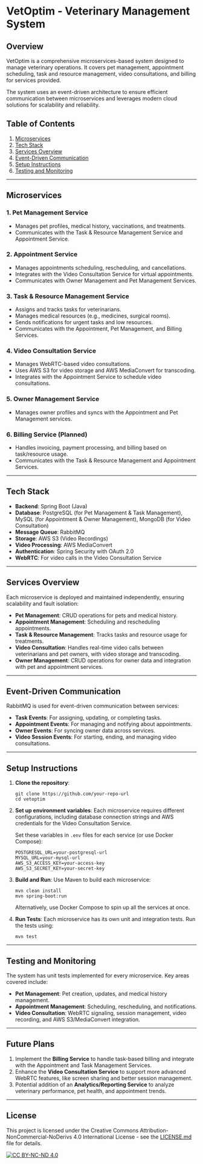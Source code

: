 
# VetOptim - Veterinary Management System

## Overview
VetOptim is a comprehensive microservices-based system designed to manage veterinary operations. It covers pet management, appointment scheduling, task and resource management, video consultations, and billing for services provided.

The system uses an event-driven architecture to ensure efficient communication between microservices and leverages modern cloud solutions for scalability and reliability. 

## Table of Contents
1. [Microservices](#microservices)
2. [Tech Stack](#tech-stack)
3. [Services Overview](#services-overview)
4. [Event-Driven Communication](#event-driven-communication)
5. [Setup Instructions](#setup-instructions)
6. [Testing and Monitoring](#testing-and-monitoring)

---

## Microservices

### 1. **Pet Management Service**
- Manages pet profiles, medical history, vaccinations, and treatments.
- Communicates with the Task & Resource Management Service and Appointment Service.

### 2. **Appointment Service**
- Manages appointments scheduling, rescheduling, and cancellations.
- Integrates with the Video Consultation Service for virtual appointments.
- Communicates with Owner Management and Pet Management Services.

### 3. **Task & Resource Management Service**
- Assigns and tracks tasks for veterinarians.
- Manages medical resources (e.g., medicines, surgical rooms).
- Sends notifications for urgent tasks and low resources.
- Communicates with the Appointment, Pet Management, and Billing Services.

### 4. **Video Consultation Service**
- Manages WebRTC-based video consultations.
- Uses AWS S3 for video storage and AWS MediaConvert for transcoding.
- Integrates with the Appointment Service to schedule video consultations.

### 5. **Owner Management Service**
- Manages owner profiles and syncs with the Appointment and Pet Management services.

### 6. **Billing Service** (Planned)
- Handles invoicing, payment processing, and billing based on task/resource usage.
- Communicates with the Task & Resource Management and Appointment Services.

---

## Tech Stack

- **Backend**: Spring Boot (Java)
- **Database**: PostgreSQL (for Pet Management & Task Management), MySQL (for Appointment & Owner Management), MongoDB (for Video Consultation)
- **Message Queue**: RabbitMQ
- **Storage**: AWS S3 (Video Recordings)
- **Video Processing**: AWS MediaConvert
- **Authentication**: Spring Security with OAuth 2.0
- **WebRTC**: For video calls in the Video Consultation Service

---

## Services Overview

Each microservice is deployed and maintained independently, ensuring scalability and fault isolation:

- **Pet Management**: CRUD operations for pets and medical history.
- **Appointment Management**: Scheduling and rescheduling appointments.
- **Task & Resource Management**: Tracks tasks and resource usage for treatments.
- **Video Consultation**: Handles real-time video calls between veterinarians and pet owners, with video storage and transcoding.
- **Owner Management**: CRUD operations for owner data and integration with pet and appointment services.

---

## Event-Driven Communication

RabbitMQ is used for event-driven communication between services:
- **Task Events**: For assigning, updating, or completing tasks.
- **Appointment Events**: For managing and notifying about appointments.
- **Owner Events**: For syncing owner data across services.
- **Video Session Events**: For starting, ending, and managing video consultations.

---

## Setup Instructions

1. **Clone the repository**:
   ```
   git clone https://github.com/your-repo-url
   cd vetoptim
   ```

2. **Set up environment variables**:
   Each microservice requires different configurations, including database connection strings and AWS credentials for the Video Consultation Service.
   
   Set these variables in `.env` files for each service (or use Docker Compose):
   ```
   POSTGRESQL_URL=your-postgresql-url
   MYSQL_URL=your-mysql-url
   AWS_S3_ACCESS_KEY=your-access-key
   AWS_S3_SECRET_KEY=your-secret-key
   ```

3. **Build and Run**:
   Use Maven to build each microservice:
   ```
   mvn clean install
   mvn spring-boot:run
   ```
   Alternatively, use Docker Compose to spin up all the services at once.

4. **Run Tests**:
   Each microservice has its own unit and integration tests.
   Run the tests using:
   ```
   mvn test
   ```

---

## Testing and Monitoring

The system has unit tests implemented for every microservice. Key areas covered include:
- **Pet Management**: Pet creation, updates, and medical history management.
- **Appointment Management**: Scheduling, rescheduling, and notifications.
- **Video Consultation**: WebRTC signaling, session management, video recording, and AWS S3/MediaConvert integration.

---

## Future Plans

1. Implement the **Billing Service** to handle task-based billing and integrate with the Appointment and Task Management Services.
2. Enhance the **Video Consultation Service** to support more advanced WebRTC features, like screen sharing and better session management.
3. Potential addition of an **Analytics/Reporting Service** to analyze veterinary performance, pet health, and appointment trends.

---

## License

This project is licensed under the Creative Commons Attribution-NonCommercial-NoDerivs 4.0 International License - see the [LICENSE.md](LICENSE.md) file for details.

[![CC BY-NC-ND 4.0][cc-by-nc-nd-image]][cc-by-nc-nd]

[cc-by-nc-nd]: http://creativecommons.org/licenses/by-nc-nd/4.0/
[cc-by-nc-nd-image]: https://licensebuttons.net/l/by-nc-nd/4.0/88x31.png
[cc-by-nc-nd-shield]: https://img.shields.io/badge/License-CC%20BY--NC--ND%204.0-lightgrey.svg